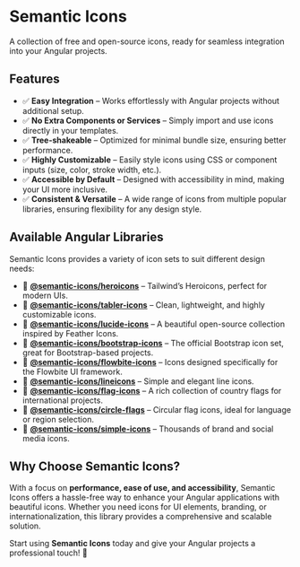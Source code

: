 # **Semantic Icons**

A collection of free and open-source icons, ready for seamless integration into your Angular projects.

## **Features**

- ✅ **Easy Integration** – Works effortlessly with Angular projects without additional setup.
- ✅ **No Extra Components or Services** – Simply import and use icons directly in your templates.
- ✅ **Tree-shakeable** – Optimized for minimal bundle size, ensuring better performance.
- ✅ **Highly Customizable** – Easily style icons using CSS or component inputs (size, color, stroke width, etc.).
- ✅ **Accessible by Default** – Designed with accessibility in mind, making your UI more inclusive.
- ✅ **Consistent & Versatile** – A wide range of icons from multiple popular libraries, ensuring flexibility for any design style.

## **Available Angular Libraries**

Semantic Icons provides a variety of icon sets to suit different design needs:

- 📌 [**@semantic-icons/heroicons**](libs/heroicons) – Tailwind’s Heroicons, perfect for modern UIs.
- 📌 [**@semantic-icons/tabler-icons**](libs/tabler-icons) – Clean, lightweight, and highly customizable icons.
- 📌 [**@semantic-icons/lucide-icons**](libs/lucide-icons) – A beautiful open-source collection inspired by Feather Icons.
- 📌 [**@semantic-icons/bootstrap-icons**](libs/bootstrap-icons) – The official Bootstrap icon set, great for Bootstrap-based projects.
- 📌 [**@semantic-icons/flowbite-icons**](libs/flowbite-icons) – Icons designed specifically for the Flowbite UI framework.
- 📌 [**@semantic-icons/lineicons**](libs/lineicons) – Simple and elegant line icons.
- 📌 [**@semantic-icons/flag-icons**](libs/flag-icons) – A rich collection of country flags for international projects.
- 📌 [**@semantic-icons/circle-flags**](libs/circle-flags) – Circular flag icons, ideal for language or region selection.
- 📌 [**@semantic-icons/simple-icons**](libs/simple-icons) – Thousands of brand and social media icons.

## **Why Choose Semantic Icons?**

With a focus on **performance, ease of use, and accessibility**, Semantic Icons offers a hassle-free way to enhance your Angular applications with beautiful icons. Whether you need icons for UI elements, branding, or internationalization, this library provides a comprehensive and scalable solution.

Start using **Semantic Icons** today and give your Angular projects a professional touch! 🚀
